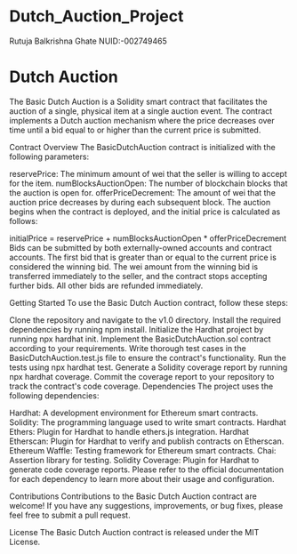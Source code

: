 # Dutch_Auction_Project
Rutuja Balkrishna Ghate
NUID:-002749465

<h1>Dutch Auction</h1>
The Basic Dutch Auction is a Solidity smart contract that facilitates the auction of a single, physical item at a single auction event. The contract implements a Dutch auction mechanism where the price decreases over time until a bid equal to or higher than the current price is submitted.

Contract Overview
The BasicDutchAuction contract is initialized with the following parameters:

reservePrice: The minimum amount of wei that the seller is willing to accept for the item.
numBlocksAuctionOpen: The number of blockchain blocks that the auction is open for.
offerPriceDecrement: The amount of wei that the auction price decreases by during each subsequent block.
The auction begins when the contract is deployed, and the initial price is calculated as follows:

initialPrice = reservePrice + numBlocksAuctionOpen * offerPriceDecrement
Bids can be submitted by both externally-owned accounts and contract accounts. The first bid that is greater than or equal to the current price is considered the winning bid. The wei amount from the winning bid is transferred immediately to the seller, and the contract stops accepting further bids. All other bids are refunded immediately.

Getting Started
To use the Basic Dutch Auction contract, follow these steps:

Clone the repository and navigate to the v1.0 directory.
Install the required dependencies by running npm install.
Initialize the Hardhat project by running npx hardhat init.
Implement the BasicDutchAuction.sol contract according to your requirements.
Write thorough test cases in the BasicDutchAuction.test.js file to ensure the contract's functionality.
Run the tests using npx hardhat test.
Generate a Solidity coverage report by running npx hardhat coverage.
Commit the coverage report to your repository to track the contract's code coverage.
Dependencies
The project uses the following dependencies:

Hardhat: A development environment for Ethereum smart contracts.
Solidity: The programming language used to write smart contracts.
Hardhat Ethers: Plugin for Hardhat to handle ethers.js integration.
Hardhat Etherscan: Plugin for Hardhat to verify and publish contracts on Etherscan.
Ethereum Waffle: Testing framework for Ethereum smart contracts.
Chai: Assertion library for testing.
Solidity Coverage: Plugin for Hardhat to generate code coverage reports.
Please refer to the official documentation for each dependency to learn more about their usage and configuration.

Contributions
Contributions to the Basic Dutch Auction contract are welcome! If you have any suggestions, improvements, or bug fixes, please feel free to submit a pull request.

License
The Basic Dutch Auction contract is released under the MIT License.

